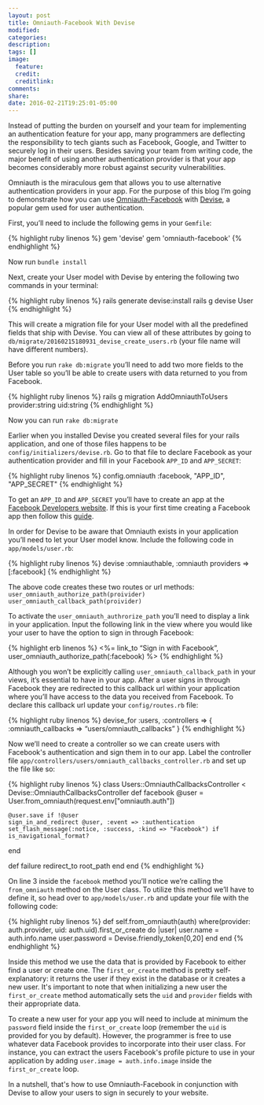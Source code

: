 ```yaml
---
layout: post
title: Omniauth-Facebook With Devise
modified:
categories:
description:
tags: []
image:
  feature:
  credit:
  creditlink:
comments:
share:
date: 2016-02-21T19:25:01-05:00
---
```

Instead of putting the burden on yourself and your team for implementing an authentication feature for your app, many programmers are deflecting the responsibility to tech giants such as Facebook, Google, and Twitter to securely log in their users. Besides saving your team from writing code, the major benefit of using another authentication provider is that your app becomes considerably more robust against security vulnerabilities.

Omniauth is the miraculous gem that allows you to use alternative authentication providers in your app. For the purpose of this blog I’m going to demonstrate how you can use [Omniauth-Facebook](https://github.com/mkdynamic/omniauth-facebook) with [Devise](https://github.com/plataformatec/devise), a popular gem used for user authentication.

First, you’ll need to include the following gems in your `Gemfile`:

{% highlight ruby linenos %}
gem 'devise'
gem 'omniauth-facebook'
{% endhighlight %}

Now run `bundle install`

Next, create your User model with Devise by entering the following two commands in your terminal:

{% highlight ruby linenos %}
rails generate devise:install
rails g devise User
{% endhighlight %}

This will create a migration file for your User model with all the predefined fields that ship with Devise. You can view all of these attributes by going to `db/migrate/20160215180931_devise_create_users.rb` (your file name will have different numbers).

Before you run `rake db:migrate` you’ll need to add two more fields to the User table so you’ll be able to create users with data returned to you from Facebook.

{% highlight ruby linenos %}
rails g migration AddOmniauthToUsers provider:string uid:string
{% endhighlight %}

Now you can run `rake db:migrate`

Earlier when you installed Devise you created several files for your rails application, and one of those files happens to be `config/initializers/devise.rb`. Go to that file to declare Facebook as your authentication provider and fill in your Facebook `APP_ID` and `APP_SECRET`:

{% highlight ruby linenos %}
config.omniauth :facebook, "APP_ID", "APP_SECRET"
{% endhighlight %}

To get an `APP_ID` and `APP_SECRET` you’ll have to create an app at the [Facebook Developers website](https://developers.facebook.com/). If this is your first time creating a Facebook app then follow this [guide](https://developers.facebook.com/docs/apps/register).

In order for Devise to be aware that Omniauth exists in your application you’ll need to let your User model know. Include the following code in `app/models/user.rb`:

{% highlight ruby linenos %}
devise :omniauthable, :omniauth providers => [:facebook]
{% endhighlight %}

The above code creates these two routes or url methods:
`user_omniauth_authorize_path(proivider)`
`user_omniauth_callback_path(proivider)`

 To activate the `user_omniauth_authrorize_path` you’ll need to display a link in your application. Input the following link in the view where you would like your user to have the option to sign in through Facebook:

{% highlight erb linenos %}
<%= link_to “Sign in with Facebook”, user_omniauth_authorize_path(:facebook) %>
{% endhighlight %}

Although you won’t be explicitly calling `user_omniauth_callback_path` in your views, it’s essential to have in your app. After a user signs in through Facebook they are redirected to this callback url within your application where you’ll have access to the data you received from Facebook. To declare this callback url update your `config/routes.rb` file:

{% highlight ruby linenos %}
devise_for :users, :controllers => { :omniauth_callbacks => “users/omniauth_callbacks” }
{% endhighlight %}

Now we’ll need to create a controller so we can create users with Facebook's authentication and sign them in to our app. Label the controller file `app/controllers/users/omniauth_callbacks_controller.rb` and set up the file like so:

{% highlight ruby linenos %}
class Users::OmniauthCallbacksController < Devise::OmniauthCallbacksController
  def facebook
    @user = User.from_omniauth(request.env["omniauth.auth"])

    @user.save if !@user
    sign_in_and_redirect @user, :event => :authentication
    set_flash_message(:notice, :success, :kind => "Facebook") if is_navigational_format?
  end

  def failure
    redirect_to root_path
  end
end
{% endhighlight %}

On line 3 inside the `facebook` method you’ll notice we’re calling the `from_omniauth` method on the User class. To utilize this method we’ll have to define it, so head over to `app/models/user.rb` and update your file with the following code:

{% highlight ruby linenos %}
def self.from_omniauth(auth)
  where(provider: auth.provider, uid: auth.uid).first_or_create do |user|
   user.name = auth.info.name
   user.password = Devise.friendly_token[0,20]
  end
end
{% endhighlight %}

Inside this method we use the data that is provided by Facebook to either find a user or create one. The `first_or_create` method is pretty self-explanatory: it returns the user if they exist in the database or it creates a new user. It's important to note that when initializing a new user the `first_or_create` method automatically sets the `uid` and `provider` fields with their appropriate data.

To create a new user for your app you will need to include at minimum the `password` field inside the `first_or_create` loop (remember the `uid` is provided for you by default). However, the programmer is free to use whatever data Facebook provides to incorporate into their user class. For instance, you can extract the users Facebook's profile picture to use in your application by adding `user.image = auth.info.image` inside the `first_or_create` loop.

In a nutshell, that's how to use Omniauth-Facebook in conjunction with Devise to allow your users to sign in securely to your website.
